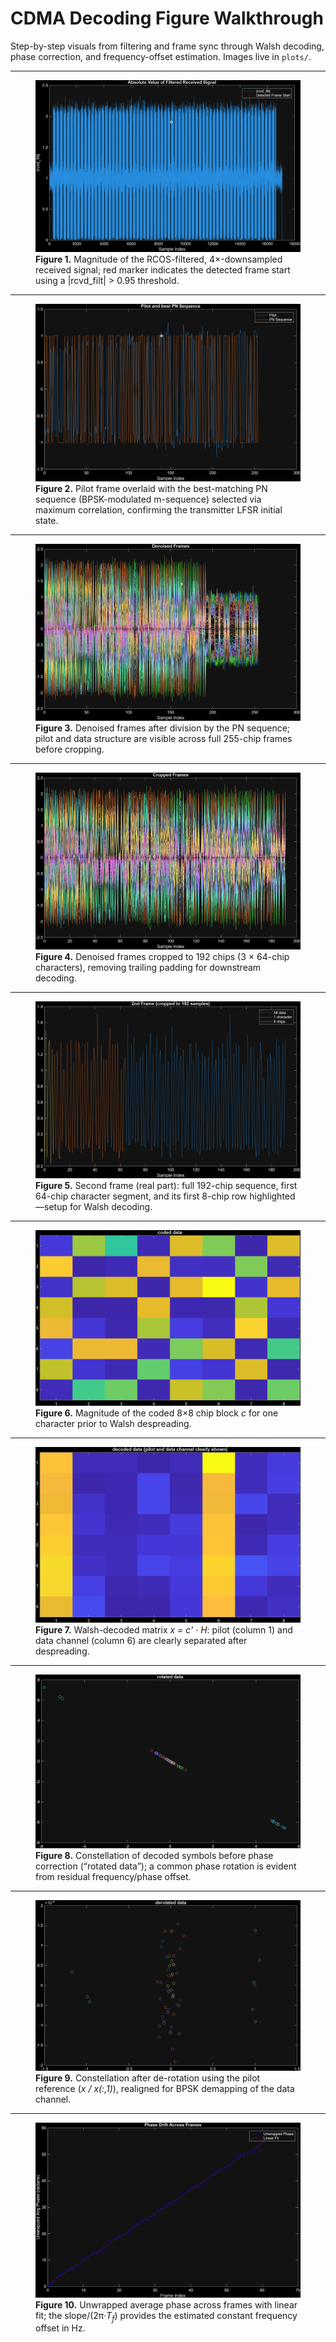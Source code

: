 # CDMA Decoding Figure Walkthrough

Step-by-step visuals from filtering and frame sync through Walsh decoding, phase correction, and frequency-offset estimation. Images live in `plots/`.

---

<figure>
  <img src="plots/Figure_1.png" alt="Magnitude of RCOS-filtered, downsampled signal with detected frame start">
  <figcaption><strong>Figure 1.</strong> Magnitude of the RCOS-filtered, 4×-downsampled received signal; red marker indicates the detected frame start using a |rcvd_filt| &gt; 0.95 threshold.</figcaption>
</figure>

---

<figure>
  <img src="plots/Figure_2.png" alt="Overlay of pilot frame and best PN sequence">
  <figcaption><strong>Figure 2.</strong> Pilot frame overlaid with the best-matching PN sequence (BPSK-modulated m-sequence) selected via maximum correlation, confirming the transmitter LFSR initial state.</figcaption>
</figure>

---

<figure>
  <img src="plots/Figure_3.png" alt="Denoised frames after PN division">
  <figcaption><strong>Figure 3.</strong> Denoised frames after division by the PN sequence; pilot and data structure are visible across full 255-chip frames before cropping.</figcaption>
</figure>

---

<figure>
  <img src="plots/Figure_4.png" alt="Cropped denoised frames to 192 chips">
  <figcaption><strong>Figure 4.</strong> Denoised frames cropped to 192 chips (3 × 64-chip characters), removing trailing padding for downstream decoding.</figcaption>
</figure>

---

<figure>
  <img src="plots/Figure_5.png" alt="Second frame with character/chip segmentation">
  <figcaption><strong>Figure 5.</strong> Second frame (real part): full 192-chip sequence, first 64-chip character segment, and its first 8-chip row highlighted—setup for Walsh decoding.</figcaption>
</figure>

---

<figure>
  <img src="plots/Figure_6.png" alt="Coded 8x8 chip block before Walsh decoding">
  <figcaption><strong>Figure 6.</strong> Magnitude of the coded 8×8 chip block <em>c</em> for one character prior to Walsh despreading.</figcaption>
</figure>

---

<figure>
  <img src="plots/Figure_7.png" alt="Walsh-decoded symbols showing pilot and data channel">
  <figcaption><strong>Figure 7.</strong> Walsh-decoded matrix <em>x = c' · H</em>: pilot (column 1) and data channel (column 6) are clearly separated after despreading.</figcaption>
</figure>

---

<figure>
  <img src="plots/Figure_8.png" alt="Rotated constellation due to frequency/phase offset">
  <figcaption><strong>Figure 8.</strong> Constellation of decoded symbols before phase correction (“rotated data”); a common phase rotation is evident from residual frequency/phase offset.</figcaption>
</figure>

---

<figure>
  <img src="plots/Figure_9.png" alt="Derotated constellation using pilot reference">
  <figcaption><strong>Figure 9.</strong> Constellation after de-rotation using the pilot reference (<em>x / x(:,1)</em>), realigned for BPSK demapping of the data channel.</figcaption>
</figure>

---

<figure>
  <img src="plots/Figure_10.png" alt="Unwrapped average phase across frames with linear fit for frequency-offset estimate">
  <figcaption><strong>Figure 10.</strong> Unwrapped average phase across frames with linear fit; the slope/(2π·<em>T<sub>f</sub></em>) provides the estimated constant frequency offset in Hz.</figcaption>
</figure>
